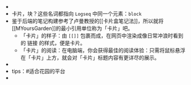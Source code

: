 -
- 卡片，块？这些名词都指向 `Logseq` 中同一个元素：`block`
- 鉴于后端的笔记构建参考了卢曼教授的[[卡片盒笔记法]]，所以就将[[MYoursGarden]]的最小引用单位称为「卡片」吧。
	- 「卡片」的样子：由 `[[]]` 包裹而成，在网页中渲染成像日常冲浪时看到的 链接 的样式，便是卡片。
	- 「卡片」的阅读：在电脑端，你会获得最佳的阅读体验：只需将鼠标悬浮在「卡片」上方，就会对「卡片」标题内容有更详尽的展示。
-
- tips：#适合花园的平台
-